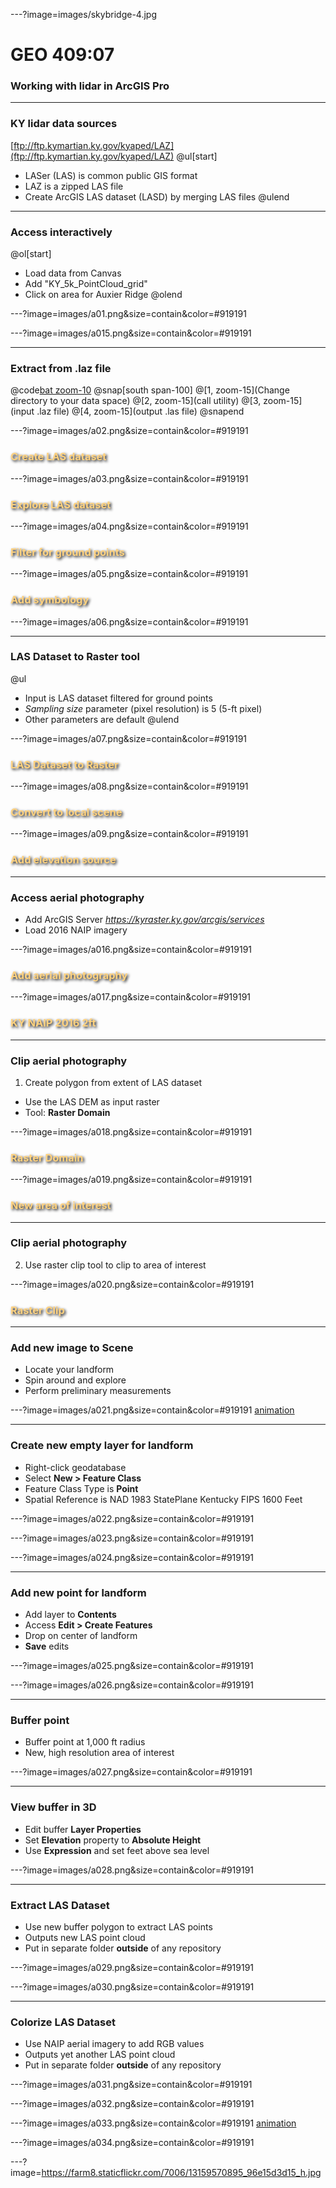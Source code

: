 ---?image=images/skybridge-4.jpg
# GEO 409:07
### Working with lidar in ArcGIS Pro

---
### KY lidar data sources
[ftp://ftp.kymartian.ky.gov/kyaped/LAZ](ftp://ftp.kymartian.ky.gov/kyaped/LAZ)
@ul[start]
* LASer (LAS) is common public GIS format
* LAZ is a zipped LAS file
* Create ArcGIS LAS dataset (LASD) by merging LAS files
@ulend

---
### Access interactively
@ol[start]
* Load data from Canvas  
* Add "KY_5k_PointCloud_grid"  
* Click on area for Auxier Ridge 
@olend

---?image=images/a01.png&size=contain&color=#919191

---?image=images/a015.png&size=contain&color=#919191

---
### Extract from .laz file
@code[bat zoom-10](src/convertlas.bat)
@snap[south span-100]
@[1, zoom-15](Change directory to your data space)
@[2, zoom-15](call utility)
@[3, zoom-15](input .laz file)
@[4, zoom-15](output .las file)
@snapend


---?image=images/a02.png&size=contain&color=#919191
<h3 style="color:#FFD27F;text-shadow: 2px 2px 4px #000;">Create LAS dataset</h2>

---?image=images/a03.png&size=contain&color=#919191
<h3 style="color:#FFD27F;text-shadow: 2px 2px 4px #000;">Explore LAS dataset</h2>

---?image=images/a04.png&size=contain&color=#919191
<h3 style="color:#FFD27F;text-shadow: 2px 2px 4px #000;">Filter for ground points</h2>

---?image=images/a05.png&size=contain&color=#919191
<h3 style="color:#FFD27F;text-shadow: 2px 2px 4px #000;">Add symbology</h2>

---?image=images/a06.png&size=contain&color=#919191

---
### LAS Dataset to Raster tool
@ul
* Input is LAS dataset filtered for ground points
* *Sampling size* parameter (pixel resolution) is 5 (5-ft pixel)
* Other parameters are default
@ulend


---?image=images/a07.png&size=contain&color=#919191
<h3 style="color:#FFD27F;text-shadow: 2px 2px 4px #000;">LAS Dataset to Raster</h2>

---?image=images/a08.png&size=contain&color=#919191
<h3 style="color:#FFD27F;text-shadow: 2px 2px 4px #000;">Convert to local scene</h2>

---?image=images/a09.png&size=contain&color=#919191
<h3 style="color:#FFD27F;text-shadow: 2px 2px 4px #000;">Add elevation source</h2>

---
### Access aerial photography
* Add ArcGIS Server *https://kyraster.ky.gov/arcgis/services*
* Load 2016 NAIP imagery

---?image=images/a016.png&size=contain&color=#919191
<h3 style="color:#FFD27F;text-shadow: 2px 2px 4px #000;">Add aerial photography</h2>

---?image=images/a017.png&size=contain&color=#919191
<h3 style="color:#FFD27F;text-shadow: 2px 2px 4px #000;">KY NAIP 2016 2ft</h2>

---
### Clip aerial photography
1. Create polygon from extent of LAS dataset
* Use the LAS DEM as input raster
* Tool: **Raster Domain**

---?image=images/a018.png&size=contain&color=#919191
<h3 style="color:#FFD27F;text-shadow: 2px 2px 4px #000;">Raster Domain</h2>

---?image=images/a019.png&size=contain&color=#919191
<h3 style="color:#FFD27F;text-shadow: 2px 2px 4px #000;">New area of interest</h2>

---
### Clip aerial photography
2. Use raster clip tool to clip to area of interest

---?image=images/a020.png&size=contain&color=#919191
<h3 style="color:#FFD27F;text-shadow: 2px 2px 4px #000;">Raster Clip</h2>

---
### Add new image to Scene
* Locate your landform
* Spin around and explore
* Perform preliminary measurements

---?image=images/a021.png&size=contain&color=#919191
[animation](https://uky-gis.github.io/support/lidar-arcgis/locate_arch.gif)


---
### Create new empty layer for landform
* Right-click geodatabase
* Select **New > Feature Class**
* Feature Class Type is **Point**
* Spatial Reference is NAD 1983 StatePlane Kentucky FIPS 1600 Feet

---?image=images/a022.png&size=contain&color=#919191

---?image=images/a023.png&size=contain&color=#919191

---?image=images/a024.png&size=contain&color=#919191

---
### Add new point for landform
* Add layer to **Contents**
* Access **Edit > Create Features**
* Drop on center of landform
* **Save** edits

---?image=images/a025.png&size=contain&color=#919191

---?image=images/a026.png&size=contain&color=#919191

---
### Buffer point
* Buffer point at 1,000 ft radius
* New, high resolution area of interest

---?image=images/a027.png&size=contain&color=#919191

---
### View buffer in 3D
* Edit buffer **Layer Properties**
* Set **Elevation** property to **Absolute Height**
* Use **Expression** and set feet above sea level

---?image=images/a028.png&size=contain&color=#919191

---
### Extract LAS Dataset
* Use new buffer polygon to extract LAS points
* Outputs new LAS point cloud
* Put in separate folder **outside** of any repository

---?image=images/a029.png&size=contain&color=#919191

---?image=images/a030.png&size=contain&color=#919191

---
### Colorize LAS Dataset
* Use NAIP aerial imagery to add RGB values
* Outputs yet another LAS point cloud
* Put in separate folder **outside** of any repository

---?image=images/a031.png&size=contain&color=#919191

---?image=images/a032.png&size=contain&color=#919191

---?image=images/a033.png&size=contain&color=#919191
[animation](http://uky-gis.github.io/support/lidar-arcgis/view_control.gif)

---?image=images/a034.png&size=contain&color=#919191

---?image=https://farm8.staticflickr.com/7006/13159570895_96e15d3d15_h.jpg
